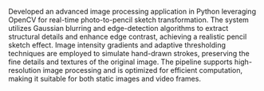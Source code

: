 Developed an advanced image processing application in Python leveraging OpenCV for real-time photo-to-pencil sketch transformation. The system utilizes Gaussian blurring and edge-detection algorithms to extract structural details and enhance edge contrast, achieving a realistic pencil sketch effect. Image intensity gradients and adaptive thresholding techniques are employed to simulate hand-drawn strokes, preserving the fine details and textures of the original image. The pipeline supports high-resolution image processing and is optimized for efficient computation, making it suitable for both static images and video frames.
